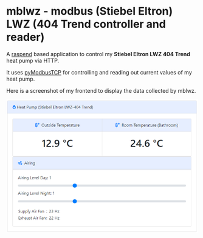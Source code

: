 # mblwz - modbus (Stiebel Eltron) LWZ (404 Trend controller and reader)
A [raspend](https://github.com/jobe3774/raspend) based application to control my **Stiebel Eltron LWZ 404 Trend** heat pump via HTTP.

It uses [pyModbusTCP](https://github.com/sourceperl/pyModbusTCP) for controlling and reading out current values of my heat pump.

  Here is a screenshot of my frontend to display the data collected by mblwz.

![lwz_display.png](./images/lwz_display.png)
